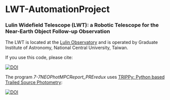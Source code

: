 # LWT-AutomationProject
### Lulin Widefield Telescope (LWT): a Robotic Telescope for the Near-Earth Object Follow-up Observation

The LWT is located at the [Lulin Observatory](https://en.wikipedia.org/wiki/Lulin_Observatory) and is operated by Graduate Institute of Astronomy, National Central University, Taiwan.

If you use this code, please cite:

[![DOI](https://zenodo.org/badge/DOI/10.5281/zenodo.2600024.svg)](https://doi.org/10.5281/zenodo.2600024)

The program *7-7NEOPhotMPCReport_PREredux* uses [TRIPPy: Python based Trailed Source Photometry](https://github.com/fraserw/trippy):

[![DOI](https://zenodo.org/badge/DOI/10.5281/zenodo.48694.svg)](https://doi.org/10.5281/zenodo.48694)
